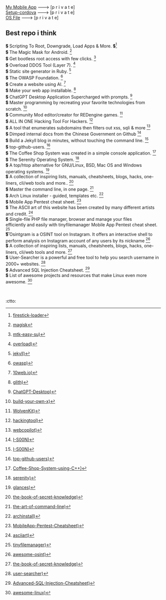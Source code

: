 [My Mobile App](https://github.com/jadepoiskls/Mobile-App) ---> [p r i v a t e] <br>
[Setup-cordova](https://github.com/jadepoiskls/setup-cordova) ---> [p r i v a t e]<br>
[OS File](https://github.com/jadepoiskls/OS-File/) ---> [p r i v a t e]
<!--
[Usefull](https://github.com/jadepoiskls/usefull) [p r i v a t e]<br>
-->

## Best repo i think

:heavy_dollar_sign: Scripting To Root, Downgrade, Load Apps & More. :heavy_dollar_sign:[^1] <br>
:heavy_dollar_sign: The Magic Mask for Android. [^2] <br>
:heavy_dollar_sign: Get bootless root access with few clicks. [^3] <br>
:heavy_dollar_sign: Overload DDOS Tool (Layer 7). [^4] <br>
:heavy_dollar_sign: Static site generator in Ruby. [^5] <br>
:heavy_dollar_sign: The OWASP Foundation. [^6] <br>
:heavy_dollar_sign: Create a website using AI. [^7] <br>
:heavy_dollar_sign: Make your web app installable. [^8] <br>
:heavy_dollar_sign: ChatGPT Desktop Application Supercharged with prompts. [^9] <br>
:heavy_dollar_sign: Master programming by recreating your favorite technologies from scratch. [^10] <br>
:heavy_dollar_sign: Community Mod editor/creator for REDengine games. [^11] <br>
:heavy_dollar_sign: ALL IN ONE Hacking Tool For Hackers. [^12] <br>
:heavy_dollar_sign: A tool that enumerates subdomains then filters out xss, sqli & more [^13] <br>
:heavy_dollar_sign: Dimped internal docs from the Chinese Government on Github [^14] <br>
:heavy_dollar_sign: Build a Jekyll blog in minutes, without touching the command line. [^15] <br>
:heavy_dollar_sign: top-github-users. [^16] <br>
:heavy_dollar_sign: The Coffee Shop System was created in a simple console application. [^17] <br>
:heavy_dollar_sign: The Serenity Operating System. [^18] <br>
:heavy_dollar_sign: A top/htop alternative for GNU/Linux, BSD, Mac OS and Windows operating systems. [^19] <br>
:heavy_dollar_sign: A collection of inspiring lists, manuals, cheatsheets, blogs, hacks, one-liners, cli/web tools and more.. [^20] <br>
:heavy_dollar_sign: Master the command line, in one page. [^21] <br>
:heavy_dollar_sign: Arch Linux installer - guided, templates etc. [^22] <br>
:heavy_dollar_sign: Mobile App Pentest cheat sheet. [^23] <br>
:heavy_dollar_sign: The ASCII art of this website has been created by many different artists and credit. [^24] <br>
:heavy_dollar_sign: Single-file PHP file manager, browser and manage your files <br>efficiently and easily with tinyfilemanager Mobile App Pentest cheat sheet. [^25] <br>
:heavy_dollar_sign: Osintgram is a OSINT tool on Instagram. It offers an interactive shell to perform analysis on Instagram account of any users by its nickname [^26] <br>
:heavy_dollar_sign: A collection of inspiring lists, manuals, cheatsheets, blogs, hacks, one-liners, cli/web tools and more. [^27] <br>
:heavy_dollar_sign: User-Searcher is a powerful and free tool to help you search username in 2000+ websites. [^28] <br>
:heavy_dollar_sign: Advanced SQL Injection Cheatsheet. [^29] <br>
:heavy_dollar_sign: List of awesome projects and resources that make Linux even more awesome. [^30] <br>

[^1]: [firestick-loader](https://github.com/jadepoiskls/firestick-loader)
[^2]: [magisk](https://github.com/topjohnwu/Magisk)
[^3]: [mtk-easy-su)](https://github.com/jadepoiskls/mtk-easy-su)
[^4]: [overload)](https://github.com/jadepoiskls/overload)
[^5]: [jekyll)](https://github.com/jekyll)
[^6]: [owasp)](https://github.com/owasp)
[^7]: [10web.io)](https://10web.io/)
[^8]: [glith)](https://glitch.com/)
[^9]: [ChatGPT-Desktop)](https://github.com/StanGirard/ChatGPT-Desktop)
[^10]: [build-your-own-x)](https://github.com/codecrafters-io/build-your-own-x)
[^11]: [WolvenKit)](https://github.com/WolvenKit/WolvenKit/)
[^12]: [hackingtool)](https://github.com/Z4nzu/hackingtool/)
[^13]: [webcopilot)](https://github.com/h4r5h1t/webcopilot)
[^14]: [I-S00N)](https://github.com/I-S00N/I-S00N)
[^15]: [I-S00N)](https://github.com/barryclark/jekyll-now)
[^16]: [top-github-users)](https://github.com/gayanvoice/top-github-users)
[^17]: [Coffee-Shop-System-using-C++)](https://github.com/0x3EF8/Coffee-Shop-System-using-CPlusPlus)
[^18]: [serenity)](https://github.com/SerenityOS/serenity/)
[^19]: [glances)](https://github.com/nicolargo/glances/)
[^20]: [the-book-of-secret-knowledge)](https://github.com/trimstray/the-book-of-secret-knowledge)
[^21]: [the-art-of-command-line)](https://github.com/jlevy/the-art-of-command-line)
[^22]: [archinstall)](https://github.com/archlinux/archinstall)
[^23]: [MobileApp-Pentest-Cheatsheet)](https://github.com/tanprathan/MobileApp-Pentest-Cheatsheet)
[^24]: [asciiart)](https://www.asciiart.eu/)
[^25]: [tinyfilemanager)](https://github.com/prasathmani/tinyfilemanager/)
[^26]: [awesome-osint)](https://github.com/jivoi/awesome-osint?tab=License-1-ov-file/)
[^27]: [the-book-of-secret-knowledge)](https://github.com/trimstray/the-book-of-secret-knowledge)
[^28]: [user-searcher)](https://www.user-searcher.com/#google_vignette )
[^29]: [Advanced-SQL-Injection-Cheatsheet)](https://github.com/kleiton0x00/Advanced-SQL-Injection-Cheatsheet)
[^30]: [awesome-linux)](https://github.com/inputsh/awesome-linux#readme)

<br>

:ctto:


<!-- 
https://github.com/LinaYorda
https://github.com/openbullet >The OpenBullet web testing application. 



https://gist.github.com/robzwolf
[^20]: [xxx)](xxxx)
https://gist.github.com/rxaviers/7360908
https://github.com/search?q=hacking&type=repositories
https://github.com/search?q=hacking&type=repositories 
-->
